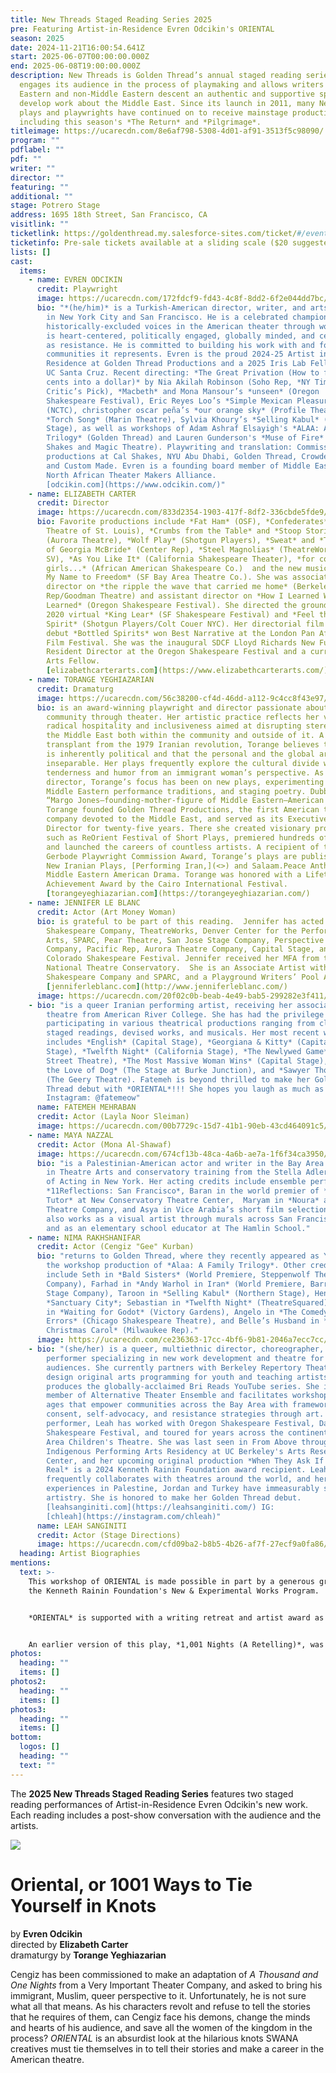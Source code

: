 ```yaml
---
title: New Threads Staged Reading Series 2025
pre: Featuring Artist-in-Residence Evren Odcikin's ORIENTAL
season: 2025
date: 2024-11-21T16:00:54.641Z
start: 2025-06-07T00:00:00.000Z
end: 2025-06-08T19:00:00.000Z
description: New Threads is Golden Thread’s annual staged reading series that
  engages its audience in the process of playmaking and allows writers of Middle
  Eastern and non-Middle Eastern descent an authentic and supportive space to
  develop work about the Middle East. Since its launch in 2011, many New Threads
  plays and playwrights have continued on to receive mainstage productions,
  including this season's *The Return* and *Pilgrimage*.
titleimage: https://ucarecdn.com/8e6af798-5308-4d01-af91-3513f5c98090/
program: ""
pdflabel: ""
pdf: ""
writer: ""
director: ""
featuring: ""
additional: ""
stage: Potrero Stage
address: 1695 18th Street, San Francisco, CA
visitlink: ""
ticketlink: https://goldenthread.my.salesforce-sites.com/ticket/#/events/a0SRh000006rgSHMAY
ticketinfo: Pre-sale tickets available at a sliding scale ($20 suggested price).
lists: []
cast:
  items:
    - name: EVREN ODCIKIN
      credit: Playwright
      image: https://ucarecdn.com/172fdcf9-fd43-4c8f-8dd2-6f2e044dd7bc/
      bio: "*(he/him)* is a Turkish-American director, writer, and arts leader based
        in New York City and San Francisco. He is a celebrated champion of
        historically-excluded voices in the American theater through work that
        is heart-centered, politically engaged, globally minded, and centers joy
        as resistance. He is committed to building his work with and for the
        communities it represents. Evren is the proud 2024-25 Artist in
        Residence at Golden Thread Productions and a 2025 Iris Lab Fellow with
        UC Santa Cruz. Recent directing: *The Great Privation (How to flip ten
        cents into a dollar)* by Nia Akilah Robinson (Soho Rep, *NY Times*
        Critic’s Pick), *Macbeth* and Mona Mansour’s *unseen* (Oregon
        Shakespeare Festival), Eric Reyes Loo’s *Simple Mexican Pleasures*
        (NCTC), christopher oscar peña’s *our orange sky* (Profile Theatre),
        *Torch Song* (Marin Theatre), Sylvia Khoury’s *Selling Kabul* (Northern
        Stage), as well as workshops of Adam Ashraf Elsayigh's *ALAA: A Family
        Trilogy* (Golden Thread) and Lauren Gunderson's *Muse of Fire* (Marin
        Shakes and Magic Theatre). Playwriting and translation: Commissions and
        productions at Cal Shakes, NYU Abu Dhabi, Golden Thread, Crowded Fire,
        and Custom Made. Evren is a founding board member of Middle Eastern
        North African Theater Makers Alliance.
        [odcikin.com](https://www.odcikin.com/)"
    - name: ELIZABETH CARTER
      credit: Director
      image: https://ucarecdn.com/833d2354-1903-417f-8df2-336cbde5fde9/
      bio: Favorite productions include *Fat Ham* (OSF), *Confederates* (The Repertory
        Theatre of St. Louis), *C﻿rumbs from the Table* and *Stoop Stories*
        (Aurora Theatre), *Wolf Play* (Shotgun Players), *Sweat* and *The Legend
        of Georgia McBride* (Center Rep), *Steel Magnolias* (TheatreWorks
        SV), *As You Like It* (California Shakespeare Theater), *for colored
        girls...* (African American Shakespeare Co.)  and the new musical *Sign
        My Name to Freedom* (SF Bay Area Theatre Co.). She was associate
        director on *the ripple the wave that carried me home* (Berkeley
        Rep/Goodman Theatre) and assistant director on *How I Learned What I
        Learned* (Oregon Shakespeare Festival). She directed the groundbreaking
        2020 virtual *King Lear* (SF Shakespeare Festival) and *Feel the
        Spirit* (Shotgun Players/Colt Couer NYC). Her directorial film
        debut *Bottled Spirits* won Best Narrative at the London Pan African
        Film Festival. She was the inaugural SDCF Lloyd Richards New Futures
        Resident Director at the Oregon Shakespeare Festival and a current Lucas
        Arts Fellow.
        [elizabethcarterarts.com](https://www.elizabethcarterarts.com/)
    - name: TORANGE YEGHIAZARIAN
      credit: Dramaturg
      image: https://ucarecdn.com/56c38200-cf4d-46dd-a112-9c4cc8f43e97/
      bio: is an award-winning playwright and director passionate about building
        community through theater. Her artistic practice reflects her values of
        radical hospitality and inclusiveness aimed at disrupting stereotypes of
        the Middle East both within the community and outside of it. A
        transplant from the 1979 Iranian revolution, Torange believes that life
        is inherently political and that the personal and the global are
        inseparable. Her plays frequently explore the cultural divide with
        tenderness and humor from an immigrant woman’s perspective. As a
        director, Torange’s focus has been on new plays, experimenting with
        Middle Eastern performance traditions, and staging poetry. Dubbed the
        “Margo Jones–founding-mother-figure of Middle Eastern–American theatre”,
        Torange founded Golden Thread Productions, the first American theatre
        company devoted to the Middle East, and served as its Executive Artistic
        Director for twenty-five years. There she created visionary programs
        such as ReOrient Festival of Short Plays, premiered hundreds of plays,
        and launched the careers of countless artists. A recipient of the
        Gerbode Playwright Commission Award, Torange’s plays are published in
        New Iranian Plays, [Performing Iran,](<>) and Salaam.Peace Anthology of
        Middle Eastern American Drama. Torange was honored with a Lifetime
        Achievement Award by the Cairo International Festival.
        [torangeyeghiazarian.com](https://torangeyeghiazarian.com/)
    - name: JENNIFER LE BLANC
      credit: Actor (Art Money Woman)
      bio: is grateful to be part of this reading.  Jennifer has acted with Prague
        Shakespeare Company, TheatreWorks, Denver Center for the Performing
        Arts, SPARC, Pear Theatre, San Jose Stage Company, Perspective Theatre
        Company, Pacific Rep, Aurora Theatre Company, Capital Stage, and
        Colorado Shakespeare Festival. Jennifer received her MFA from the
        National Theatre Conservatory.  She is an Associate Artist with Prague
        Shakespeare Company and SPARC, and a Playground Writers’ Pool Alumna. 
        [jenniferleblanc.com](http://www.jenniferleblanc.com/)
      image: https://ucarecdn.com/20f02c0b-beab-4e49-bab5-299282e3f411/
    - bio: "is a queer Iranian performing artist, receiving her associate’s of arts in
        theatre from American River College. She has had the privilege of
        participating in various theatrical productions ranging from classics,
        staged readings, devised works, and musicals. Her most recent work
        includes *English* (Capital Stage), *G﻿eorgiana & Kitty* (Capital
        Stage), *T﻿welfth Night* (California Stage), *T﻿he Newlywed Game* (B
        Street Theatre), *T﻿he Most Massive Woman Wins* (Capital Stage), *F﻿or
        the Love of Dog* (The Stage at Burke Junction), and *S﻿awyer Thompson*
        (The Geery Theatre). Fatemeh is beyond thrilled to make her Golden
        Thread debut with *ORIENTAL*!!! She hopes you laugh as much as we did!!
        Instagram: @fatemeow"
      name: FATEMEH MEHRABAN
      credit: Actor (Layla Noor Sleiman)
      image: https://ucarecdn.com/00b7729c-15d7-41b1-90eb-43cd464091c5/
    - name: MAYA NAZZAL
      credit: Actor (Mona Al-Shawaf)
      image: https://ucarecdn.com/674cf13b-48ca-4a6b-ae7a-1f6f34ca3950/
      bio: "is a Palestinian-American actor and writer in the Bay Area. She has a BA
        in Theatre Arts and conservatory training from the Stella Adler Studio
        of Acting in New York. Her acting credits include ensemble performer in
        *11Reflections: San Francisco*, Baran in the world premier of *The
        Tutor* at New Conservatory Theatre Center,  Maryam in *Noura* at Marin
        Theatre Company, and Asya in Vice Arabia’s short film selections. She
        also works as a visual artist through murals across San Francisco homes
        and as an elementary school educator at The Hamlin School."
    - name: NIMA RAKHSHANIFAR
      credit: Actor (Cengiz "Gee" Kurban)
      bio: "returns to Golden Thread, where they recently appeared as Young Alaa in
        the w﻿orkshop production of *Alaa: A Family Trilogy*. Other credits
        include Seth in *Bald Sisters* (World Premiere, Steppenwolf Theatre
        Company), Farhad in *Andy Warhol in Iran* (World Premiere, Barrington
        Stage Company), Taroon in *Selling Kabul* (Northern Stage), Henry in
        *Sanctuary City*; Sebastian in *Twelfth Night* (TheatreSquared), Lucky
        in *Waiting for Godot* (Victory Gardens), Angelo in *The Comedy of
        Errors* (Chicago Shakespeare Theatre), and Belle’s Husband in *A
        Christmas Carol* (Milwaukee Rep)."
      image: https://ucarecdn.com/ce236363-17cc-4bf6-9b81-2046a7ecc7cc/
    - bio: "(she/her) is a queer, multiethnic director, choreographer, writer and
        performer specializing in new work development and theatre for young
        audiences. She currently partners with Berkeley Repertory Theatre to
        design original arts programming for youth and teaching artists and
        produces the globally-acclaimed Bri Reads YouTube series. She is a
        member of Alternative Theater Ensemble and facilitates workshops for all
        ages that empower communities across the Bay Area with frameworks for
        consent, self-advocacy, and resistance strategies through art. As a
        performer, Leah has worked with Oregon Shakespeare Festival, Davis
        Shakespeare Festival, and toured for years across the continent with Bay
        Area Children's Theatre. She was last seen in From Above through the
        Indigenous Performing Arts Residency at UC Berkeley's Arts Research
        Center, and her upcoming original production *When They Ask If We Were
        Real* is a 2024 Kenneth Rainin Foundation award recipient. Leah
        frequently collaborates with theatres around the world, and her
        experiences in Palestine, Jordan and Turkey have immeasurably shaped her
        artistry. She is honored to make her Golden Thread debut.
        [leahsanginiti.com](https://leahsanginiti.com/) IG:
        [chleah](https://instagram.com/chleah)"
      name: LEAH SANGINITI
      credit: Actor (Stage Directions)
      image: https://ucarecdn.com/cfd09ba2-b8b5-4b26-af7f-27ecf9a0fa86/
  heading: Artist Biographies
mentions:
  text: >-
    T﻿his workshop of ORIENTAL is made possible in part by a generous grant from
    the Kenneth Rainin Foundation's New & Experimental Works Program.


    *ORIENTAL* is supported with a writing retreat and artist award as part of Evren’s inclusion in the inaugural theater maker cohort of THE IRIS LAB, located at UC Santa Cruz, created and led by Lisa Marie Rollins.


    A﻿n earlier version of this play, *1,001 Nights (A Retelling)*, was c﻿o-created with Leila Buck supported by a commission from the New Classics initiative at Cal Shakes (Eric Ting, Artistic Director; Sarah Williams, Managing Director).
photos:
  heading: ""
  items: []
photos2:
  heading: ""
  items: []
photos3:
  heading: ""
  items: []
bottom:
  logos: []
  heading: ""
  text: ""
---
```

The **2025 New Threads Staged Reading Series** features two staged reading performances of Artist-in-Residence Evren Odcikin's new work. Each reading includes a post-show conversation with the audience and the artists.

![](https://ucarecdn.com/685f72ef-5bfc-49e1-9b1d-cf21b9beaa90/)

# Oriental, or 1001 Ways to Tie Yourself in Knots

b﻿y **Evren Odcikin**\
d﻿irected by **Elizabeth Carter**\
dramaturgy by **Torange Yeghiazarian**

C﻿engiz has been commissioned to make an adaptation of *A Thousand and One Nights* from a Very Important Theater Company, and asked to bring his immigrant, Muslim, queer perspective to it. Unfortunately, he is not sure what all that means. As his characters revolt and refuse to tell the stories that he requires of them, can C﻿engiz face his demons, change the minds and hearts of his audience, and save all the women of the kingdom in the process? *ORIENTAL* is an absurdist look at the hilarious knots SWANA creatives must tie themselves in to tell their stories and make a career in the American theatre.